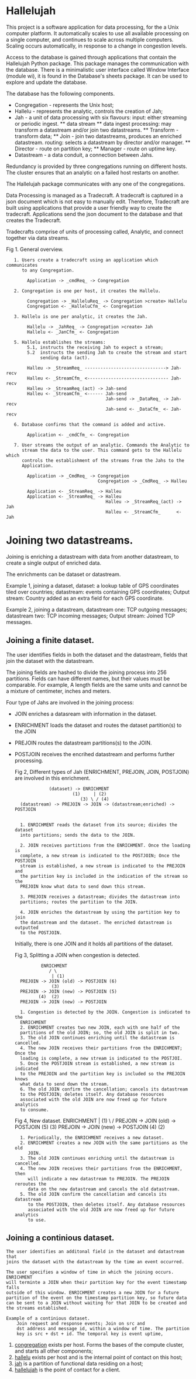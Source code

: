 # Hallelujah

This project is a software application for data processing, for the a Unix
computer platform. It automatically scales to use all available processing
on a single computer, and continues to scale across multiple computers.
Scaling occurs automatically, in response to a change in congestion levels.

Access to the database is gained through applications that contain the
Hallelujah Python package. This package manages the communication with the
database. There is a minimalistic user interface called Window Interface
(module wi), it is found in the Database's sheets package. It can be used
to explore and update the database.

The database has the following components.
 * Congregation - represents the Unix host;
 * Hallelu - represents the analytic, controls the creation of Jah;
 * Jah - a unit of data processing with six flavours:
     input: either streaming or periodic ingest.
       ** data stream
       ** data ingest
     processing: may transform a datastream and/or join two datastreams.
       ** Transform - transform data;
       ** Join - join two datastreams, produces an enriched datastream.
     routing: selects a datastream by director and/or manager.
       ** Director - route on partition key;
       ** Manager - route on uptime key.
 * Datastream - a data conduit, a connection between Jahs.

Redundancy is provided by three congregations running on different hosts.
The cluster ensures that an analytic on a failed host restarts on another.

The Hallelujah package communicates with any one of the congregations.

Data Processing is managed as a Tradecraft. A tradecraft is captured in a json
document which is not easy to manually edit. Therefore, Tradecraft are built
using applications that provide a user friendly way to create the tradecraft.
Applications send the json document to the database and that creates the
Tradecraft.

Tradecrafts comprise of units of processing called, Analytic, and connect
together via data streams.

Fig 1. General overview.

       1. Users create a tradecraft using an application which communicates
          to any Congregation.

            Application -> _cmdReq_ -> Congregation

       2. Congregation is one per host, it creates the Hallelu.
          
            Congregation -> _HalleluReq_ -> Congregation >create> Hallelu
            Congregation <- _HalleluCfm_ <- Congregation

       3. Hallelu is one per analytic, it creates the Jah.

            Hallelu -> _JahReq_ -> Congregation >create> Jah
            Hallelu <- _JanCfm_ <- Congregation

       5. Hallelu establishes the streams:
            5.1, instructs the receiving Jah to expect a stream;
            5.2  instructs the sending Jah to create the stream and start
                 sending data (act).

            Halleu -> _StreamReq_ -------------------------------> Jah-recv
            Halleu <- _StreamCfm_ <------------------------------- Jah-recv
            Halleu -> _StreamReq_(act) -> Jah-send
            Halleu <- _StreamCfm_ <------ Jah-send
                                          Jah-send -> _DataReq_ -> Jah-recv
                                          Jah-send <- _DataCfm_ <- Jah-recv

       6. Database confirms that the command is added and active.

            Application <- _cmdCfm_ <- Congregation

       7. User streams the output of an analytic. Commands the Analytic to
          stream the data to the user. This command gets to the Hallelu which
          controls the establishment of the streams from the Jahs to the
          Application.

            Application -> _CmdReq_ -> Congregation
                                       Congregation -> _CmdReq_ -> Halleu

            Application <- _StreamReq_ -> Halleu
            Application <- _StreamReq_ -> Halleu
                                          Halleu -> _StreamReq_(act) -> Jah
                                          Halleu <- _StreamCfm_      <- Jah

# Joining two datastreams.

Joining is enriching a datastream with data from another datastream, to create
a single output of enriched data.

The enrichments can be dataset or datastream.

Example 1, joining a dataset,
    dataset: a lookup table of GPS coordinates tiled over countries;
    datastream: events containing GPS coordinates;
    Output stream: Country added as an extra field for each GPS coordinate.

Example 2, joining a datastream,
    datastream one: TCP outgoing messages;
    datastream two: TCP incoming messages;
    Output stream: Joined TCP messages.

## Joining a finite dataset.

The user identifies fields in both the dataset and the datastream, fields
that join the dataset with the datastream.

The joining fields are hashed to divide the joining process into 256
partitions. Fields can have different names, but their values must be
comparable.
For example,
    A length fields are the same units and cannot be a mixture of centimeter,
    inches and meters.

Four type of Jahs are involved in the joining process:
* JOIN enriches a datasream with information in the dataset.
* ENRICHMENT loads the dataset and routes the dataset partition(s) to
  the JOIN
* PREJOIN routes the datastream partitions(s) to the JOIN.
* POSTJOIN receives the encrihed datastream and performs further processing.

    Fig 2, Different types of Jah (ENRICHMENT, PREJOIN, JOIN, POSTJOIN) are
           involved in this enrichment.

                   (dataset) -> ENRICHMENT
                            (1)     | (2)
                               (3) \ / (4)
        (datastream) -> PREJOIN -> JOIN -> (datastream;enriched) -> POSTJOIN


        1. ENRICHMENT reads the dataset from its source; divides the dataset
        into partitions; sends the data to the JOIN.
    
        2. JOIN receives partitions from the ENRICHMENT. Once the loading is
        complete, a new stream is indicated to the POSTJOIN; Once the POSTJOIN
        stream is established, a new stream is indicated to the PREJOIN and
        the partition key is included in the indication of the stream so the
        PREJOIN know what data to send down this stream.

        3. PREJOIN receives a datastream; divides the datastream into
        partitions; routes the partition to the JOIN.

        4. JOIN enriches the datastream by using the partition key to join
        the datastream and the dataset. The enriched datastream is outputted
        to the POSTJOIN.

    Initially, there is one JOIN and it holds all partitions of the dataset.

    Fig 3, Splitting a JOIN when congestion is detected.

                ENRICHMENT
                   / \
                    | (1)
        PREJOIN -> JOIN (old) -> POSTJOIN (6)
                    (3)
        PREJOIN -> JOIN (new) -> POSTJOIN (5)
               (4)  (2)
        PREJOIN -> JOIN (new) -> POSTJOIN

        1. Congestion is detected by the JOIN. Congestion is indicated to the
        ENRICHMENT
        2. ENRICHMENT creates two new JOIN, each with one half of the
        partitions of the old JOIN; so, the old JOIN is split in two.
        3. The old JOIN continues enriching until the datastream is cancelled.
        4. The new JOIN receives their partitions from the ENRICHMENT; Once the
        loading is complete, a new stream is indicated to the POSTJOI.
        5. Once the POSTJOIN stream is established, a new stream is indicated
        to the PREJOIN and the partition key is included so the PREJOIN knows
        what data to send down the stream.
        6. The old JOIN confirm the cancellation; cancels its datastream
        to the POSTJOIN; deletes itself. Any database resources
        associated with the old JOIN are now freed up for future analytics
        to consume.

    Fig 4, New dataset.
                ENRICHMENT
                    | (1)
                   \ /
        PREJOIN -> JOIN (old) -> POSTJOIN (5)
                    (3)
        PREJOIN -> JOIN (new) -> POSTJOIN
               (4)  (2)

        1. Periodically, the ENRICHMENT receives a new dataset.
        2. ENRICHMENT creates a new JOIN with the same partitions as the old
           JOIN.
        3. The old JOIN continues enriching until the datastream is cancelled.
        4. The new JOIN receives their partitions from the ENRICHMENT, then
           will indicate a new datastream to PREJOIN. The PREJOIN reroutes the
           data on the new datastream and cancels the old datastream.
        5. The old JOIN confirm the cancellation and cancels its datastream
           to the POSTJOIN, then deletes itself. Any database resources
           associated with the old JOIN are now freed up for future analytics
           to use.    
    
## Joining a continious dataset.

    The user identifies an additonal field in the dataset and datastream that
    joins the dataset with the datastream by the time an event occurred.

    The user specifies a window of time in which the joining occurs. ENRICHMENT
    will terminte a JOIN when their partition key for the event timestamp falls
    outside of this window. ENRICHMENT creates a new JOIN for a future
    partition of the event on the timestamp partition key, so future data
    can be sent to a JOIN without waiting for that JOIN to be created and
    the streams established.

    Example of a continious dataset.
        Join request and response events; Join on src and
        dst address and message id, within a window of time. The partition
        key is src + dst + id. The temporal key is event uptime, 


1. <a href="congregation.py">congregation</a> exists per host. Forms the bases of the compute cluster, and starts all other components;
2. <a href="hallelu.py">hallelu</a> exists per host and is the internal point of contact on this host;
3. <a href="jah.py">jah</a> is a partition of functional data residing on a host;
4. <a href="hallelujah.py">hallelujah</a> is the point of contact for a client.